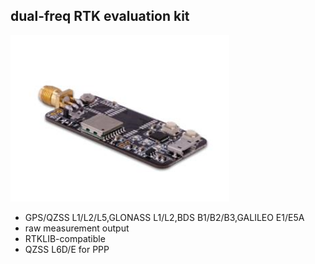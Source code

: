 ## dual-freq RTK evaluation kit

<div style="text-align: left;">
<img src="../images/rtk-board.png" style="width: 350px;">
</div>

* GPS/QZSS L1/L2/L5,GLONASS L1/L2,BDS B1/B2/B3,GALILEO E1/E5A
* raw measurement output
* RTKLIB-compatible
* QZSS L6D/E for PPP